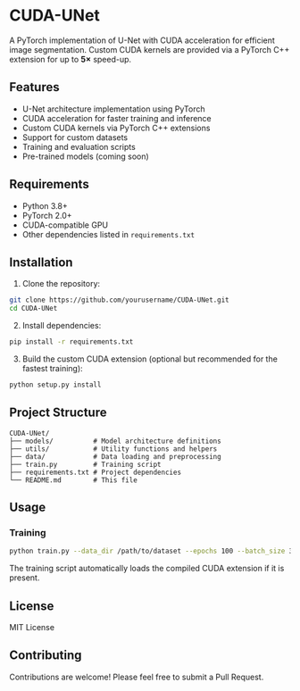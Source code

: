 # CUDA-UNet

A PyTorch implementation of U-Net with CUDA acceleration for efficient image segmentation.
Custom CUDA kernels are provided via a PyTorch C++ extension for up to **5×** speed-up.

## Features

- U-Net architecture implementation using PyTorch
- CUDA acceleration for faster training and inference
- Custom CUDA kernels via PyTorch C++ extensions
- Support for custom datasets
- Training and evaluation scripts
- Pre-trained models (coming soon)

## Requirements

- Python 3.8+
- PyTorch 2.0+
- CUDA-compatible GPU
- Other dependencies listed in `requirements.txt`

## Installation

1. Clone the repository:
```bash
git clone https://github.com/yourusername/CUDA-UNet.git
cd CUDA-UNet
```

2. Install dependencies:
```bash
pip install -r requirements.txt
```

3. Build the custom CUDA extension (optional but recommended for the fastest training):
```bash
python setup.py install
```

## Project Structure

```
CUDA-UNet/
├── models/          # Model architecture definitions
├── utils/           # Utility functions and helpers
├── data/            # Data loading and preprocessing
├── train.py         # Training script
├── requirements.txt # Project dependencies
└── README.md        # This file
```

## Usage

### Training

```bash
python train.py --data_dir /path/to/dataset --epochs 100 --batch_size 32
```
The training script automatically loads the compiled CUDA extension if it is present.

## License

MIT License

## Contributing

Contributions are welcome! Please feel free to submit a Pull Request. 